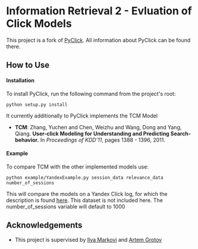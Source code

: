 Information Retrieval 2 - Evluation of Click Models
====

This project is a fork of [PyClick](http://www.github.com/markovi/PyClick). All information about PyClick can be found there.

## How to Use

#### Installation
To install PyClick, run the following command from the project's root:

 ```python setup.py install```

It currently additionally to PyClick implements the TCM Model
* **TCM**: Zhang, Yuchen and Chen, Weizhu and Wang, Dong and Yang, Qiang. **User-click Modeling for Understanding and Predicting Search-behavior.**  In *Proceedings of KDD'11*, pages 1388 - 1396, 2011.


#### Example
To compare TCM with the other implemented models use:
 
 ```python example/YandexExample.py session_data relevance_data number_of_sessions```

This will compare the models on a Yandex Click log, for which the description is found [here](http://imat-relpred.yandex.ru/en/datasets). This dataset is not included here. The number_of_sessions variable will default to 1000


## Acknowledgements
* This project is supervised by [Ilya Markovi](http://github.com/markovi) and [Artem Grotov](http://github.com/agrotov)
